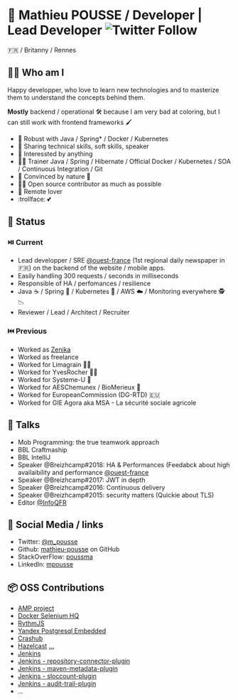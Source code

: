 # 👷‍ Mathieu POUSSE / Developer | Lead Developer ![Twitter Follow](https://img.shields.io/twitter/follow/m_pousse?label=Follow%20me%20on%20Twitter&style=social)

🇫🇷 / Britanny / Rennes

## 👱‍♂️ Who am I

Happy developper, who love to learn new technologies and to masterize them to understand the concepts behind them.

**Mostly** backend / operational 🛠️ because I am very bad at coloring, but I can still work with frontend frameworks 🖌️

* 💪 Robust with Java / Spring* / Docker / Kubernetes
* 📢 Sharing technical skills, soft skills, speaker
* 🔭 Interessted by anything
* 👨‍🏫 Trainer Java / Spring / Hibernate / Official Docker / Kubernetes / SOA / Continuous Integration / Git
* 💚 Convinced by nature 🌱
* 🙋‍♂️ Open source contributor as much as possible
* 🏡 Remote lover
* :trollface: 💕

## 📍 Status

### ⏯️ Current

* Lead developper / SRE [@ouest-france](https://www.ouest-france.fr/) (1st regional daily newspaper in 🇫🇷) on the backend of the website / mobile apps.
* Easily handling 300 requests / seconds in milliseconds
* Responsible of HA / perfomances / resilience
* Java ☕ / Spring 🥬 / Kubernetes 🐋 / AWS ☁️ / Monitoring everywhere 🕵️ 📉
* Reviewer / Lead / Architect / Recruiter 

### ⏮️ Previous

* Worked as [Zenika](https://www.zenika.com/)
* Worked as freelance
* Worked for Limagrain 🧑‍🌾
* Worked for YvesRocher 💄🌱
* Worked for Systeme-U 🛒
* Worked for AESChemunex / BioMerieux 🔬
* Worked for EuropeanCommission (DG-RTD) 🇪🇺
* Worked for GIE Agora aka MSA - La sécurité sociale agricole
        
## 📢 Talks

* Mob Programming: the true teamwork approach
* BBL Craftmaship
* BBL IntelliJ
* Speaker @Breizhcamp#2018: HA & Performances (Feedabck about high availaibility and performance [@ouest-france](https://www.ouest-france.fr/)
* Speaker @Breizhcamp#2017: JWT in depth
* Speaker @Breizhcamp#2016: Continuous delivery
* Speaker @Breizhcamp#2015: security matters (Quickie about TLS)
* Editor [@InfoQFR](https://www.infoq.com/fr/profile/Mathieu-Pousse/)

## 🤝 Social Media / links

* Twitter: [@m_pousse](https://twitter.com/m_pousse)
* Github: [mathieu-pousse](https://github.com/mathieu-pousse) on GitHub
* StackOverFlow: [poussma](https://stackoverflow.com/users/1517816/poussma)
* LinkedIn: [mpousse](https://www.linkedin.com/in/mpousse/)

## 📦 OSS Contributions

* [AMP project](https://github.com/ampproject/amp-toolbox/pulls?q=is%3Apr+author%3Amathieu-pousse)
* [Docker Selenium HQ](https://github.com/SeleniumHQ/docker-selenium/pulls?q=is%3Apr+author%3Amathieu-pousse)
* [RythmJS](https://github.com/Okazari/Rythm.js/pulls?q=is%3Apr+author%3Amathieu-pousse)
* [Yandex Postgresql Embedded](https://github.com/yandex-qatools/postgresql-embedded/pulls?q=is%3Apr+author%3Amathieu-pousse)
* [Crashub](https://github.com/crashub/crash/pull/99)
* [Hazelcast](https://github.com/hazelcast/hazelcast/pull/4839) [...](https://github.com/hazelcast/hazelcast-code-samples/pull/41)
* [Jenkins](https://github.com/jenkinsci/jenkins/pull/954)
* [Jenkins - repository-connector-plugin](https://github.com/jenkinsci/repository-connector-plugin/pulls?q=is%3Apr+author%3Amathieu-pousse)
* [Jenkins - maven-metadata-plugin](https://github.com/jenkinsci/maven-metadata-plugin/pull/5)
* [Jenkins - sloccount-plugin](https://github.com/jenkinsci/sloccount-plugin/pull/27)
* [Jenkins - audit-trail-plugin](https://github.com/jenkinsci/audit-trail-plugin/pull/1)
* ...


